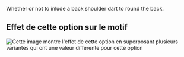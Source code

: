 Whether or not to inlude a back shoulder dart to round the back.

## Effet de cette option sur le motif

![Cette image montre l'effet de cette option en superposant plusieurs variantes qui ont une valeur différente pour cette option](breanna_shoulderdart_sample.svg "Effet de cette option sur le motif")
